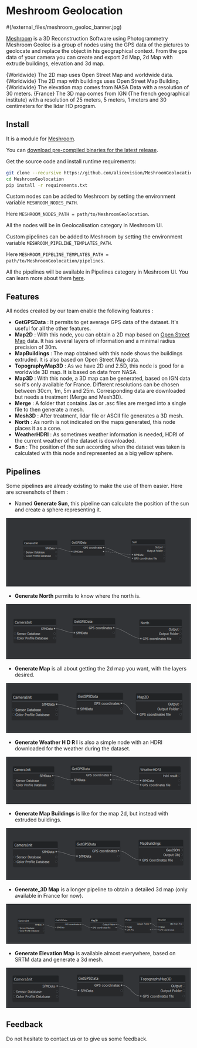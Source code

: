 # Meshroom Geolocation

#(/external_files/meshroom_geoloc_banner.jpg)

[Meshroom](https://alicevision.org/#meshroom) is a 3D Reconstruction Software using Photogrammetry
Meshroom Geoloc is a group of nodes using the GPS data of the pictures to geolocate and replace the object in his geographical context. From the gps data of your camera you can create and export 2d Map, 2d Map with extrude buildings, elevation and 3d map. 

{Worldwide} The 2D map uses Open Street Map and worldwide data. 
{Worldwide} The 2D map with buildings uses Open Street Map Building.
{Worldwide} The elevation map comes from NASA Data with a resolution of 30 meters.
{France}    The 3D map comes from IGN (The french geographical institute) with a resolution of 25 meters, 5 meters, 1 meters and 30 centimeters for the lidar HD program.

## Install
It is a module for [Meshroom](https://alicevision.org/#meshroom).

You can [download pre-compiled binaries for the latest release](https://github.com/alicevision/meshroom/releases).

Get the source code and install runtime requirements:
```bash
git clone --recursive https://github.com/alicevision/MeshroomGeolocation.git
cd MeshroomGeolocation
pip install -r requirements.txt
```
Custom nodes can be added to Meshroom by setting the environment variable `MESHROOM_NODES_PATH`.

Here `MESHROOM_NODES_PATH = path/to/MeshroomGeolocation`.

All the nodes will be in Geolocalisation category in Meshroom UI.

Custom pipelines can be added to Meshroom by setting the environment variable `MESHROOM_PIPELINE_TEMPLATES_PATH`.

Here `MESHROOM_PIPELINE_TEMPLATES_PATH = path/to/MeshroomGeolocation/pipelines`.

All the pipelines will be available in Pipelines category in Meshroom UI. You can learn more about them [here](#pipelines).

## Features
All nodes created by our team enable the following features :
- **GetGPSData** : It permits to get average GPS data of the dataset. It's useful for all the other features.
- **Map2D** : With this node, you can obtain a 2D map based on [Open Street Map](https://www.openstreetmap.fr/) data. It has several layers of information and a minimal radius precision of 30m.
- **MapBuildings** : The map obtained with this node shows the buildings extruded. It is also based on Open Street Map data.
- **TopographyMap3D** : As we have 2D and 2.5D, this node is good for a worldwide 3D map. It is based on data from NASA.
- **Map3D** : With this node, a 3D map can be generated, based on IGN data so it's only available for France. Different resolutions can be chosen between 30cm, 1m, 5m and 25m. Corresponding data are downloaded but needs a treatment (Merge and Mesh3D).
- **Merge** : A folder that contains .las or .asc files are merged into a single file to then generate a mesh.
- **Mesh3D** : After treatment, lidar file or ASCII file generates a 3D mesh.
- **North** : As north is not indicated on the maps generated, this node places it as a cone.
- **WeatherHDRI** : As sometimes weather information is needed, HDRI of the current weather of the dataset is downloaded.
- **Sun** : The position of the sun according when the dataset was taken is calculated with this node and represented as a big yellow sphere.

## Pipelines
Some pipelines are already existing to make the use of them easier.
Here are screenshots of them :
- Named **Generate Sun**, this pipeline can calculate the position of the sun and create a sphere representing it.

![Sun pipeline](./external_files/sun_pipeline.png)

- **Generate North** permits to know where the north is.

![North pipeline](./external_files/north_pipeline.png)

- **Generate Map** is all about getting the 2d map you want, with the layers desired.

![Map 2d pipeline](./external_files/map2d_pipeline.png)

- **Generate Weather H D R I** is also a simple node with an HDRI downloaded for the weather during the dataset.

![Weather pipeline](./external_files/weather_pipeline.png)

- **Generate Map Buildings** is like for the map 2d, but instead with extruded buildings.

![Buildings pipeline](./external_files/map2d5_pipeline.png)

- **Generate_3D Map** is a longer pipeline to obtain a detailed 3d map (only available in France for now).

![Map 3d pipeline](./external_files/map3d_pipeline.png)

- **Generate Elevation Map** is available almost everywhere, based on SRTM data and generate a 3d mesh.

![Elevation map pipeline](./external_files/elevation_pipeline.png)


## Feedback
Do not hesitate to contact us or to give us some feedback.
